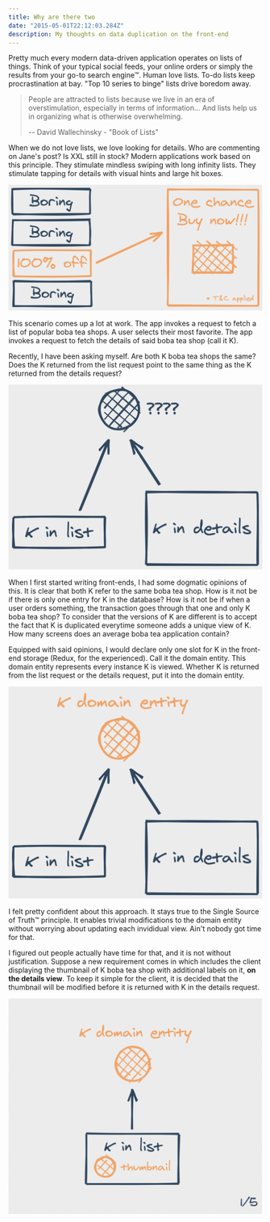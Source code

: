 ```yaml
---
title: Why are there two
date: "2015-05-01T22:12:03.284Z"
description: My thoughts on data duplication on the front-end
---
```


Pretty much every modern data-driven application operates on lists of things. Think of your typical social feeds, your online orders or simply the results from your go-to search engine™️. Human love lists. To-do lists keep procrastination at bay. "Top 10 series to binge" lists drive boredom away.

> People are attracted to lists because we live in an era of overstimulation, especially in terms of information... And lists help us in organizing what is otherwise overwhelming.
>
> -- David Wallechinsky - "Book of Lists"

When we do not love lists, we love looking for details. Who are commenting on Jane's post? Is XXL still in stock? Modern applications work based on this principle. They stimulate mindless swiping with long infinity lists. They stimulate tapping for details with visual hints and large hit boxes.

![Imaginary deal](./figure-1.png)

This scenario comes up a lot at work. The app invokes a request to fetch a list of popular boba tea shops. A user selects their most favorite. The app invokes a request to fetch the details of said boba tea shop (call it K).

Recently, I have been asking myself. Are both K boba tea shops the same? Does the K returned from the list request point to the same thing as the K returned from the details request?

![K boba tea shop](./figure-2.png)

When I first started writing front-ends, I had some dogmatic opinions of this. It is clear that both K refer to the same boba tea shop. How is it not be if there is only one entry for K in the database? How is it not be if when a user orders something, the transaction goes through that one and only K boba tea shop? To consider that the versions of K are different is to accept the fact that K is duplicated everytime someone adds a unique view of K. How many screens does an average boba tea application contain?

Equipped with said opinions, I would declare only one slot for K in the front-end storage (Redux, for the experienced). Call it the domain entity. This domain entity represents every instance K is viewed. Whether K is returned from the list request or the details request, put it into the domain entity.

![K domain entity](./figure-3.png)

I felt pretty confident about this approach. It stays true to the Single Source of Truth™️ principle. It enables trivial modifications to the domain entity without worrying about updating each invididual view. Ain't nobody got time for that.

I figured out people actually have time for that, and it is not without justification. Suppose a new requirement comes in which includes the client displaying the thumbnail of K boba tea shop with additional labels on it, **on the details view**. To keep it simple for the client, it is decided that the thumbnail will be modified before it is returned with K in the details request.

![Thumbnail flow](./figure-4.gif)
